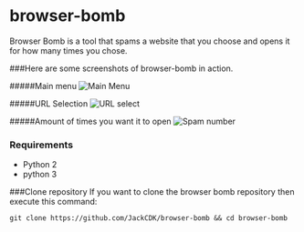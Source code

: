 # browser-bomb

Browser Bomb is a tool that spams a website that you choose and opens it for how many times you chose.

###Here are some screenshots of browser-bomb in action.

#####Main menu
![Main Menu](https://github.com/JackCDK/browser-bomb/blob/master/images/bbomb_newspam.png)

#####URL Selection
![URL select](https://github.com/JackCDK/browser-bomb/blob/master/images/bbomb_newrel.png)

#####Amount of times you want it to open
![Spam number](https://github.com/JackCDK/browser-bomb/blob/master/images/bbomb_newsec.png)

### Requirements

* Python 2
* python 3

###Clone repository
If you want to clone the browser bomb repository then execute this command:

    git clone https://github.com/JackCDK/browser-bomb && cd browser-bomb
